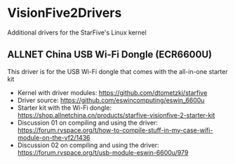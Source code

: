 # VisionFive2Drivers
Additional drivers for the StarFive's Linux kernel

## ALLNET China USB Wi-Fi Dongle (ECR6600U)
This driver is for the USB Wi-Fi dongle that comes with the all-in-one starter kit
- Kernel with driver modules: https://github.com/dtometzki/starfive
- Driver source: https://github.com/eswincomputing/eswin_6600u
- Starter kit with the Wi-Fi dongle: https://shop.allnetchina.cn/products/starfive-visionfive-2-starter-kit
- Discussion 01 on compiling and using the driver: https://forum.rvspace.org/t/how-to-compile-stuff-in-my-case-wifi-module-on-the-vf2/1436
- Discussion 02 on compiling and using the driver: https://forum.rvspace.org/t/usb-module-eswin-6600u/979
